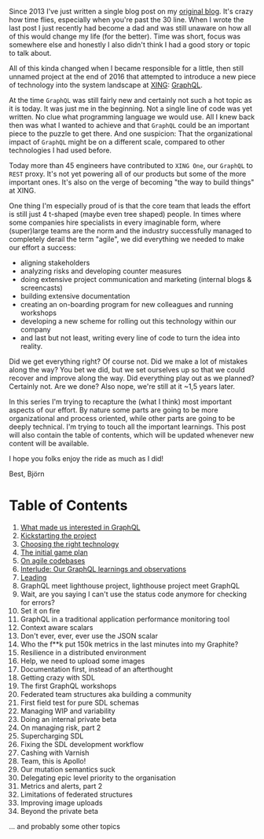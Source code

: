 ---
---
Since 2013 I've just written a single blog post on my [original blog](http://www.bjro.de). It's
crazy how time flies, especially when you're past the 30 line. When I wrote the last post I just recently had become a dad and was still unaware on how all of this would change my life (for the better). Time was short, focus was somewhere else and honestly I also didn't think I had a good story or topic to talk about.

All of this kinda changed when I became responsible for a little, then still unnamed project at the end of 2016 that attempted to introduce a new piece of technology into the system landscape at [XING](https://www.xing.com): [GraphQL](https://graphql.org). 

At the time `GraphQL` was still fairly new and certainly not such a hot topic as it is today. 
It was just me in the beginning. Not a single line of code was yet written. No clue what 
programming language we would use. All I knew back then was what I wanted to achieve and that `GraphQL` could be an important piece to the puzzle to get there. And one suspicion: That the organizational impact of `GraphQL` might be on a different scale, compared to other technologies I had used before.

Today more than 45 engineers have contributed to `XING One`, our `GraphQL` to `REST` proxy. It's not yet powering all of our products but some of the more important ones. It's also on the verge of becoming "the way to build things" at XING. 

One thing I'm especially proud of is that the core team that leads the effort is still just 4 t-shaped (maybe even tree shaped) people. In times where some companies hire specialists in every imaginable form, where (super)large teams are the norm and the industry successfully managed to completely derail the term "agile", we did everything we needed to make our effort a success: 

* aligning stakeholders
* analyzing risks and developing counter measures
* doing extensive project communication and marketing (internal blogs & screencasts)
* building extensive documentation 
* creating an on-boarding program for new colleagues and running workshops
* developing a new scheme for rolling out this technology within our company 
* and last but not least, writing every line of code to turn the idea into reality.

Did we get everything right? Of course not. Did we make a lot of mistakes along the way? You bet we did, but we set ourselves up so that we could recover and improve along the way. Did everything play out as we planned? Certainly not. Are we done? Also nope, we're still at it ~1,5 years later.

In this series I'm trying to recapture the (what I think) most important aspects of our effort. By nature some parts
are going to be more organizational and process oriented, while other parts are going to be deeply technical. I'm trying to touch all the important learnings. This post will also contain the table of contents, which will be updated whenever new content will be available.

I hope you folks enjoy the ride as much as I did!

Best,
Björn

# Table of Contents
1. [What made us interested in GraphQL](/what-made-us-interested-in-graphql/)
2. [Kickstarting the project](/kickstarting-the-project/)
3. [Choosing the right technology](/choosing-the-right-technology/)
4. [The initial game plan](/the-game-plan)
5. [On agile codebases](/on-agile-codebases/)
6. [Interlude: Our GraphQL learnings and observations](/graphql-retro/)
7. [Leading](/leading/)
8. GraphQL meet lighthouse project, lighthouse project meet GraphQL
9. Wait, are you saying I can't use the status code anymore for checking for errors?
10. Set it on fire
11. GraphQL in a traditional application performance monitoring tool
12. Context aware scalars
13. Don't ever, ever, ever use the JSON scalar
14. Who the f**k put 150k metrics in the last minutes into my Graphite?
15. Resilience in a distributed environment
16. Help, we need to upload some images
17. Documentation first, instead of an afterthought
18. Getting crazy with SDL
19. The first GraphQL workshops
20. Federated team structures aka building a community
21. First field test for pure SDL schemas
22. Managing WIP and variability
23. Doing an internal private beta
24. On managing risk, part 2
25. Supercharging SDL
26. Fixing the SDL development workflow
27. Cashing with Varnish
28. Team, this is Apollo!
29. Our mutation semantics suck
30. Delegating epic level priority to the organisation
31. Metrics and alerts, part 2
32. Limitations of federated structures
33. Improving image uploads
34. Beyond the private beta

... and probably some other topics